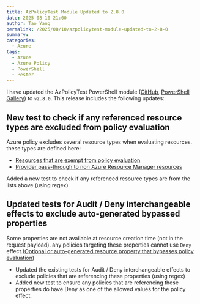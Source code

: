 ```yaml
---
title: AzPolicyTest Module Updated to 2.8.0
date: 2025-08-10 21:00
author: Tao Yang
permalink: /2025/08/10/azpolicytest-module-updated-to-2-8-0
summary:
categories:
  - Azure
tags:
  - Azure
  - Azure Policy
  - PowerShell
  - Pester
---
```


I have updated the AzPolicyTest PowerShell module ([GitHub](https://github.com/tyconsulting/AzPolicyTest), [PowerShell Gallery](https://www.powershellgallery.com/packages/AzPolicyTest/)) to `v2.8.0`. This release includes the following updates:

## New test to check if any referenced resource types are excluded from policy evaluation

Azure policy excludes several resource types when evaluating resources. these types are defined here:

- [Resources that are exempt from policy evaluation](https://github.com/azure/azure-policy?tab=readme-ov-file#resources-that-are-exempt-from-policy-evaluation)
- [Provider pass-through to non Azure Resource Manager resources](https://github.com/azure/azure-policy?tab=readme-ov-file#provider-pass-through-to-non-azure-resource-manager-resources)

Added a new test to check if any referenced resource types are from the lists above (using regex)

## Updated tests for Audit / Deny interchangeable effects to exclude auto-generated bypassed properties

Some properties are not available at resource creation time (not in the request payload). any policies targeting these properties cannot use `Deny` effect.([Optional or auto-generated resource property that bypasses policy evaluation](https://github.com/azure/azure-policy?tab=readme-ov-file#optional-or-auto-generated-resource-property-that-bypasses-policy-evaluation))

- Updated the existing tests for Audit / Deny interchangeable effects to exclude policies that are referencing these properties (using regex)
- Added new test to ensure any policies that are referencing these properties do have Deny as one of the allowed values for the policy effect.